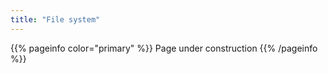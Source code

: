 ```yaml
---
title: "File system"
---
```


{{% pageinfo color="primary" %}}
Page under construction
{{% /pageinfo %}}
